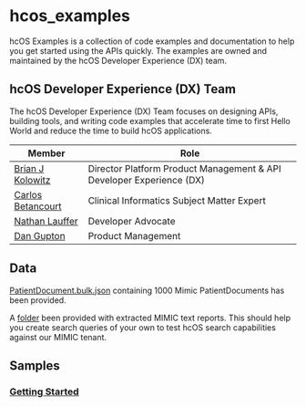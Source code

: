 # hcos_examples

hcOS Examples is a collection of code examples and documentation to help you get started using the APIs quickly. The examples are owned and maintained by the hcOS Developer Experience (DX) team.

## hcOS Developer Experience (DX) Team

The hcOS Developer Experience (DX) Team focuses on designing APIs, building tools, and writing code examples that accelerate time to first Hello World and reduce the time to build hcOS applications. 

Member | Role
-------|-----
[Brian J Kolowitz](https://www.linkedin.com/in/briankolowitz/) | Director Platform Product Management & API Developer Experience (DX)
[Carlos Betancourt](https://www.linkedin.com/in/betancourtca/) | Clinical Informatics Subject Matter Expert
[Nathan Lauffer](https://www.linkedin.com/in/nathanlauffer/) | Developer Advocate
[Dan Gupton](https://www.linkedin.com/in/dan-gupton-3615b08a/) | Product Management

## Data

[PatientDocument.bulk.json](./data/PatientDocument.bulk.json) containing 1000 Mimic PatientDocuments has been provided.

A [folder](./data/text) been provided with extracted MIMIC text reports.  This should help you create search queries of your own to test hcOS search capabilities against our MIMIC tenant.

## Samples

### [Getting Started](./getting_started)
